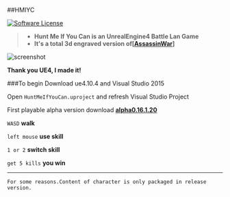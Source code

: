 ##HMIYC

[![Software License](https://img.shields.io/badge/license-GPLv2-brightgreen.svg)](LICENSE)

>* **Hunt Me If You Can is an UnrealEngine4 Battle Lan Game**
>* **It's a total 3d engraved version of[[AssassinWar](https://github.com/TyrealGray/AssassinWar)]**

![screenshot](https://github.com/TyrealGray/HMIYC/blob/master/HMIYC.jpg)

**Thank you UE4, I made it!**

###To begin
Download ue4.10.4 and Visual Studio 2015

Open `HuntMeIfYouCan.uproject` and refresh Visual Studio Project

First playable alpha version download **[alpha0.16.1.20](http://pan.baidu.com/s/1dEwbyyl)**

`WASD` **walk**

`left mouse` **use skill**

`1 or 2` **switch skill**

`get 5 kills` **you win**

----
`For some reasons.Content of character is only packaged in release version.`
